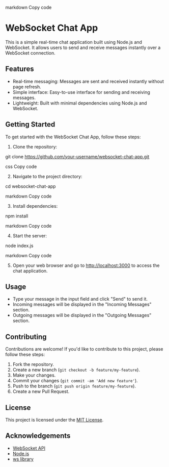 markdown
Copy code
# WebSocket Chat App

This is a simple real-time chat application built using Node.js and WebSocket. It allows users to send and receive messages instantly over a WebSocket connection.

## Features

- Real-time messaging: Messages are sent and received instantly without page refresh.
- Simple interface: Easy-to-use interface for sending and receiving messages.
- Lightweight: Built with minimal dependencies using Node.js and WebSocket.

## Getting Started

To get started with the WebSocket Chat App, follow these steps:

1. Clone the repository:

git clone https://github.com/your-username/websocket-chat-app.git

css
Copy code

2. Navigate to the project directory:

cd websocket-chat-app

markdown
Copy code

3. Install dependencies:

npm install

markdown
Copy code

4. Start the server:

node index.js

markdown
Copy code

5. Open your web browser and go to [http://localhost:3000](http://localhost:3000) to access the chat application.

## Usage

- Type your message in the input field and click "Send" to send it.
- Incoming messages will be displayed in the "Incoming Messages" section.
- Outgoing messages will be displayed in the "Outgoing Messages" section.

## Contributing

Contributions are welcome! If you'd like to contribute to this project, please follow these steps:

1. Fork the repository.
2. Create a new branch (`git checkout -b feature/my-feature`).
3. Make your changes.
4. Commit your changes (`git commit -am 'Add new feature'`).
5. Push to the branch (`git push origin feature/my-feature`).
6. Create a new Pull Request.

## License

This project is licensed under the [MIT License](LICENSE).

## Acknowledgements

- [WebSocket API](https://developer.mozilla.org/en-US/docs/Web/API/WebSocket)
- [Node.js](https://nodejs.org/)
- [ws library](https://github.com/websockets/ws)
